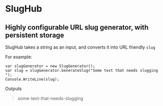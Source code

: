 # SlugHub #
## Highly configurable URL slug generator, with persistent storage ##

SlugHub takes a string as an input, and converts it into URL friendly `slug`

For example:

	var slugGenerator = new SlugGenerator();
	var slug = slugGenerator.GenerateSlug("Some text that needs slugging ");
	Console.WriteLine(slug);

Outputs

> some-text-that-needs-slugging